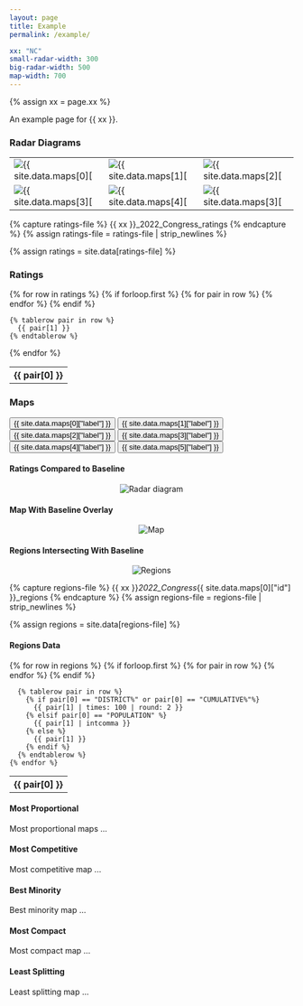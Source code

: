 ```yaml
---
layout: page
title: Example
permalink: /example/

xx: "NC"
small-radar-width: 300
big-radar-width: 500
map-width: 700
---
```


{% assign xx = page.xx %}

An example page for {{ xx }}.

<!-- RADAR DIAGRAMS -->

<h3>Radar Diagrams</h3>

<table style="border:0px">
  <tr>
    <td style="border:0px">
      <img src="../assets/images/{{ xx }}_2022_Congress_Official_radar.png" alt="{{ site.data.maps[0]["id"] }}" title="{{ site.data.maps[0]["id"] }}" width="{{ page.small-radar-width }}"/>
    </td>
    <td style="border:0px">
      <img src="../assets/images/{{ xx }}_2022_Congress_Proportional_radar.png" alt="{{ site.data.maps[1]["id"]["label"] }}" title="{{ site.data.maps[1]["id"]["label"] }}" width="{{ page.small-radar-width }}"/>
    </td>
    <td style="border:0px">
      <img src="../assets/images/{{ xx }}_2022_Congress_Competitive_radar.png" alt="{{ site.data.maps[2]["id"]["label"] }}" title="{{ site.data.maps[2]["id"]["label"] }}" width="{{ page.small-radar-width }}"/>
    </td>
  </tr>
  <tr>
    <td style="border:0px">
      <img src="../assets/images/{{ xx }}_2022_Congress_Minority_radar.png" alt="{{ site.data.maps[3]["id"]["label"] }}" title="{{ site.data.maps[3]["id"]["label"] }}" width="{{ page.small-radar-width }}"/>
    </td>
    <td style="border:0px">
      <img src="../assets/images/{{ xx }}_2022_Congress_Compact_radar.png" alt="{{ site.data.maps[4]["id"]["label"] }}" title="{{ site.data.maps[4]["id"]["label"] }}" width="{{ page.small-radar-width }}"/>
    </td>
    <td style="border:0px">
      <img src="../assets/images/{{ xx }}_2022_Congress_Splitting_radar.png" alt="{{ site.data.maps[3]["id"]["label"] }}" title="{{ site.data.maps[3]["id"]["label"] }}" width="{{ page.small-radar-width }}"/>
    </td>
  </tr>
</table>

<!-- RATINGS -->

{% capture ratings-file %}
{{ xx }}_2022_Congress_ratings
{% endcapture %}
{% assign ratings-file = ratings-file | strip_newlines %}

{% assign ratings = site.data[ratings-file] %}

<h3>Ratings</h3>

<table>
  {% for row in ratings %}
    {% if forloop.first %}
    <tr>
      {% for pair in row %}
        <th>{{ pair[0] }}</th>
      {% endfor %}
    </tr>
    {% endif %}

    {% tablerow pair in row %}
      {{ pair[1] }}
    {% endtablerow %}
  {% endfor %}
</table>

<!-- MAPS TABS -->

<h3>Maps</h3>

<script src="../assets/js/tabs.js"></script>

 <!-- Tab links -->
<div class="tab">
  <button class="tablinks" onclick="openCity(event, '{{ site.data.maps[0]["id"] }}')" id="defaultOpen">{{ site.data.maps[0]["label"] }}</button>
  <button class="tablinks" onclick="openCity(event, '{{ site.data.maps[1]["id"] }}')">{{ site.data.maps[1]["label"] }}</button>
  <button class="tablinks" onclick="openCity(event, '{{ site.data.maps[2]["id"] }}')">{{ site.data.maps[2]["label"] }}</button>
  <button class="tablinks" onclick="openCity(event, '{{ site.data.maps[3]["id"] }}')">{{ site.data.maps[3]["label"] }}</button>
  <button class="tablinks" onclick="openCity(event, '{{ site.data.maps[4]["id"] }}')">{{ site.data.maps[4]["label"] }}</button>
  <button class="tablinks" onclick="openCity(event, '{{ site.data.maps[5]["id"] }}')">{{ site.data.maps[5]["label"] }}</button>
</div>

<!-- Tab content -->
<div id="{{ site.data.maps[0]["id"] }}" class="tabcontent">
  
  <h4>Ratings Compared to Baseline</h4>
  <p style="text-align: center">
    <img src="../assets/images/{{ xx }}_2022_Congress_{{ site.data.maps[0]["id"] }}_radar.png" alt="Radar diagram" title="Radar Diagram" width="{{ page.big-radar-width }}"/>
  </p>

  <h4>Map With Baseline Overlay</h4>
  <p style="text-align: center">
    <img src="../assets/images/{{ xx }}_2022_Congress_{{ site.data.maps[0]["id"] }}_map.png" alt="Map" title="Map with baseline overlay" width="{{ page.map-width }}"/>
  </p>

  <h4>Regions Intersecting With Baseline</h4>
  <p style="text-align: center">
    <img src="../assets/images/{{ xx }}_2022_Congress_{{ site.data.maps[0]["id"] }}_regions.png" alt="Regions" title="Intersecting regions" width="{{ page.map-width }}"/>
  </p>

{% capture regions-file %}
{{ xx }}_2022_Congress_{{ site.data.maps[0]["id"] }}_regions
{% endcapture %}
{% assign regions-file = regions-file | strip_newlines %}

{% assign regions = site.data[regions-file] %}

  <h4>Regions Data</h4>
  <table>
    {% for row in regions %}
      {% if forloop.first %}
      <tr>
        {% for pair in row %}
          <th>{{ pair[0] }}</th>
        {% endfor %}
      </tr>
      {% endif %}

      {% tablerow pair in row %}
        {% if pair[0] == "DISTRICT%" or pair[0] == "CUMULATIVE%"%}
          {{ pair[1] | times: 100 | round: 2 }}
        {% elsif pair[0] == "POPULATION" %}
          {{ pair[1] | intcomma }}
        {% else %}
          {{ pair[1] }}
        {% endif %}
      {% endtablerow %}
    {% endfor %}
  </table>
</div>

<div id="Proportional" class="tabcontent">
  <h4>Most Proportional</h4>
  <p>Most proportional maps ...</p>
</div>

<div id="Competitive" class="tabcontent">
  <h4>Most Competitive</h4>
  <p>Most competitive map ...</p>
</div> 

<div id="Minority" class="tabcontent">
  <h4>Best Minority</h4>
  <p>Best minority map ...</p>
</div> 

<div id="Compact" class="tabcontent">
  <h4>Most Compact</h4>
  <p>Most compact map ...</p>
</div> 

<div id="Splitting" class="tabcontent">
  <h4>Least Splitting</h4>
  <p>Least splitting map ...</p>
</div> 

<!-- Show the Official tab by default -->
<script>
// Get the element with id="defaultOpen" and click on it
document.getElementById("defaultOpen").click();
</script> 